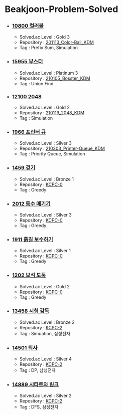 # Beakjoon-Problem-Solved

* ### [10800 컬러볼](https://www.acmicpc.net/problem/10800)
  * Solved.ac Level : Gold 3 
  * Repository : [201113_Color-Ball_KDM](https://github.com/dmin0211/201113_Color-Ball_KDM)
  * Tag : Prefix Sum, Simulation

* ### [15955 부스터](https://www.acmicpc.net/problem/15955)
  * Solved.ac Level : Platinum 3
  * Repository : [210105_Bosster_KDM](https://github.com/dmin0211/210105-Bosster_KDM)
  * Tag : Union Find

* ### [12100 2048](https://www.acmicpc.net/problem/12100)
  * Solved.ac Level : Gold 2
  * Repository : [210119_2048_KDM](https://github.com/dmin0211/210119_2048_KDM)
  * Tag : Simulation

* ### [1966 프린터 큐](https://www.acmicpc.net/problem/1966)
  * Solved.ac Level : Silver 3
  * Repository : [210303_Printer-Queue_KDM](https://github.com/dmin0211/210303_Printer-Queue_KDM)
  * Tag : Priority Queue, Simulation

* ### [1459 걷기](https://www.acmicpc.net/problem/1459)
  * Solved.ac Level : Bronze 1
  * Repository : [KCPC-0](https://github.com/dmin0211/KCPC-0)
  * Tag : Greedy

* ### [2012 등수 매기기](https://www.acmicpc.net/problem/2012)
  * Solved.ac Level : Silver 3
  * Repository : [KCPC-0](https://github.com/dmin0211/KCPC-0)
  * Tag : Greedy

* ### [1911 흙길 보수하기](https://www.acmicpc.net/problem/1911)
  * Solved.ac Level : Silver 1
  * Repository : [KCPC-0](https://github.com/dmin0211/KCPC-0)
  * Tag : Greedy

* ### [1202 보석 도둑](https://www.acmicpc.net/problem/1202)
  * Solved.ac Level : Gold 2
  * Repository : [KCPC-0](https://github.com/dmin0211/KCPC-0)
  * Tag : Greedy

* ### [13458 시험 감독](https://www.acmicpc.net/problem/13458)
  * Solved.ac Level : Bronze 2
  * Repository : [KCPC-2](https://github.com/dmin0211/KCPC-2)
  * Tag : Simuation, 삼성전자

* ### [14501 퇴사](https://www.acmicpc.net/problem/14501)
  * Solved.ac Level : Silver 4
  * Repository : [KCPC-2](https://github.com/dmin0211/KCPC-2)
  * Tag : DP, 삼성전자

* ### [14889 시타트와 링크](https://www.acmicpc.net/problem/14889)
  * Solved.ac Level : Silver 2
  * Repository : [KCPC-2](https://github.com/dmin0211/KCPC-2)
  * Tag : DFS, 삼성전자
